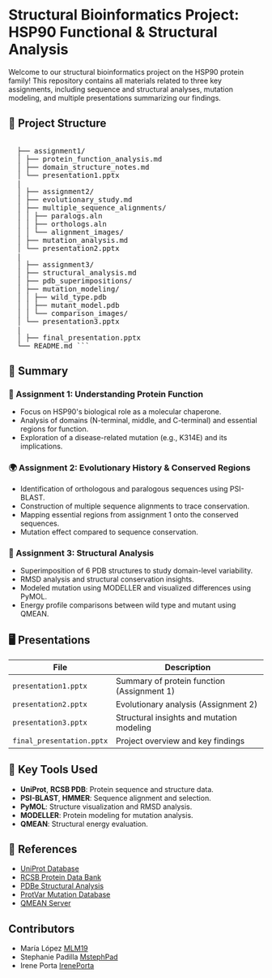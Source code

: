 # Structural Bioinformatics Project: HSP90 Functional & Structural Analysis

Welcome to our structural bioinformatics project on the HSP90 protein family! This repository contains all materials related to three key assignments, including sequence and structural analyses, mutation modeling, and multiple presentations summarizing our findings.

## 📁 Project Structure
<pre lang="markdown"> 
  ├── assignment1/ 
  │ ├── protein_function_analysis.md 
  │ ├── domain_structure_notes.md 
  │ └── presentation1.pptx 
  |
  │ ├── assignment2/ 
  │ ├── evolutionary_study.md 
  │ ├── multiple_sequence_alignments/ 
  │ │ ├── paralogs.aln 
  │ │ ├── orthologs.aln 
  │ │ └── alignment_images/ 
  │ ├── mutation_analysis.md 
  │ └── presentation2.pptx 
  |
  │ ├── assignment3/ 
  │ ├── structural_analysis.md 
  │ ├── pdb_superimpositions/ 
  │ ├── mutation_modeling/ 
  │ │ ├── wild_type.pdb 
  │ │ ├── mutant_model.pdb 
  │ │ └── comparison_images/ 
  │ └── presentation3.pptx 
  |
  │ ├── final_presentation.pptx 
  └── README.md ``` </pre>


## 📌 Summary

### 🔬 Assignment 1: Understanding Protein Function
- Focus on HSP90's biological role as a molecular chaperone.
- Analysis of domains (N-terminal, middle, and C-terminal) and essential regions for function.
- Exploration of a disease-related mutation (e.g., K314E) and its implications.

### 🌍 Assignment 2: Evolutionary History & Conserved Regions
- Identification of orthologous and paralogous sequences using PSI-BLAST.
- Construction of multiple sequence alignments to trace conservation.
- Mapping essential regions from assignment 1 onto the conserved sequences.
- Mutation effect compared to sequence conservation.

### 🧬 Assignment 3: Structural Analysis
- Superimposition of 6 PDB structures to study domain-level variability.
- RMSD analysis and structural conservation insights.
- Modeled mutation using MODELLER and visualized differences using PyMOL.
- Energy profile comparisons between wild type and mutant using QMEAN.

## 🖥️ Presentations

| File                    | Description                               |
|-------------------------|-------------------------------------------|
| `presentation1.pptx`    | Summary of protein function (Assignment 1)|
| `presentation2.pptx`    | Evolutionary analysis (Assignment 2)      |
| `presentation3.pptx`    | Structural insights and mutation modeling |
| `final_presentation.pptx` | Project overview and key findings       |

## 🧠 Key Tools Used

- **UniProt**, **RCSB PDB**: Protein sequence and structure data.
- **PSI-BLAST**, **HMMER**: Sequence alignment and selection.
- **PyMOL**: Structure visualization and RMSD analysis.
- **MODELLER**: Protein modeling for mutation analysis.
- **QMEAN**: Structural energy evaluation.

## 📎 References

- [UniProt Database](https://www.uniprot.org/)
- [RCSB Protein Data Bank](https://www.rcsb.org/)
- [PDBe Structural Analysis](https://www.ebi.ac.uk/pdbe/)
- [ProtVar Mutation Database](https://www.ebi.ac.uk/ProtVar/)
- [QMEAN Server](https://swissmodel.expasy.org/qmean/)


## Contributors
- María López  [MLM19](https://github.com/MLM19)
- Stephanie Padilla [MstephPad](https://github.com/MstephPad)
- Irene Porta  [IrenePorta](https://github.com/IrenePorta)
